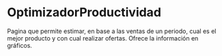 # OptimizadorProductividad
Pagina que permite estimar, en base a las ventas de un periodo, cual es el mejor producto y con cual realizar ofertas. Ofrece la información en gráficos. 

